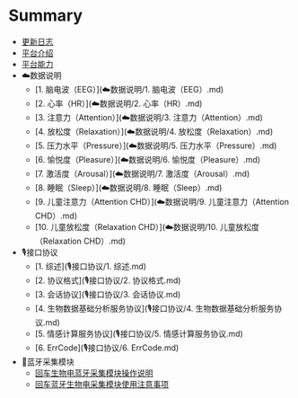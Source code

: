 # Summary

* [更新日志](更新日志.md)
* [平台介绍](README.md)
* [平台能力](平台能力.md)
* ☁️数据说明
    * [1. 脑电波（EEG）](☁️数据说明/1. 脑电波（EEG）.md)
    * [2. 心率（HR）](☁️数据说明/2. 心率（HR）.md)
    * [3. 注意力（Attention）](☁️数据说明/3. 注意力（Attention）.md)
    * [4. 放松度（Relaxation）](☁️数据说明/4. 放松度（Relaxation）.md)
    * [5. 压力水平（Pressure）](☁️数据说明/5. 压力水平（Pressure）.md)
    * [6. 愉悦度（Pleasure）](☁️数据说明/6. 愉悦度（Pleasure）.md)
    * [7. 激活度（Arousal）](☁️数据说明/7. 激活度（Arousal）.md)
    * [8. 睡眠（Sleep）](☁️数据说明/8. 睡眠（Sleep）.md)
    * [9. 儿童注意力（Attention CHD）](☁️数据说明/9. 儿童注意力（Attention CHD）.md)
    * [10. 儿童放松度（Relaxation CHD）](☁️数据说明/10. 儿童放松度（Relaxation CHD）.md)
* 🎙接口协议
    * [1. 综述](🎙接口协议/1. 综述.md)
    * [2. 协议格式](🎙接口协议/2. 协议格式.md)
    * [3. 会话协议](🎙接口协议/3. 会话协议.md)
    * [4. 生物数据基础分析服务协议](🎙接口协议/4. 生物数据基础分析服务协议.md)
    * [5. 情感计算服务协议](🎙接口协议/5. 情感计算服务协议.md)
    * [6. ErrCode](🎙接口协议/6. ErrCode.md)
* 📲蓝牙采集模块
    * [回车生物电蓝牙采集模块操作说明](📲蓝牙采集模块/回车生物电蓝牙采集模块操作说明.md)
    * [回车蓝牙生物电采集模块使用注意事项](📲蓝牙采集模块/回车蓝牙生物电采集模块使用注意事项.md)

